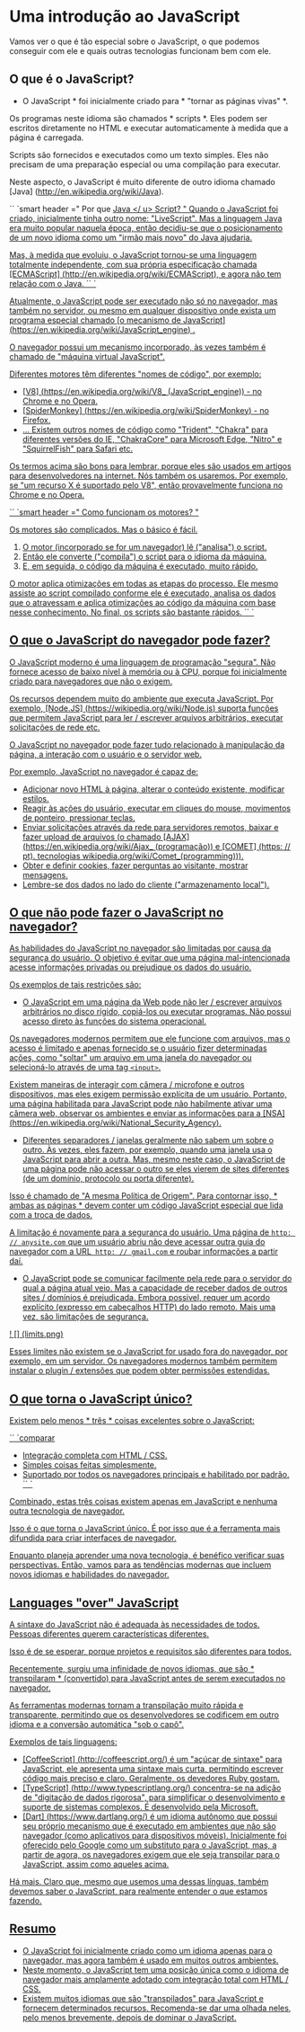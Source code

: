 # Uma introdução ao JavaScript

Vamos ver o que é tão especial sobre o JavaScript, o que podemos conseguir com ele e quais outras tecnologias funcionam bem com ele.

## O que é o JavaScript?

* O JavaScript * foi inicialmente criado para * "tornar as páginas vivas" *.

Os programas neste idioma são chamados * scripts *. Eles podem ser escritos diretamente no HTML e executar automaticamente à medida que a página é carregada.

Scripts são fornecidos e executados como um texto simples. Eles não precisam de uma preparação especial ou uma compilação para executar.

Neste aspecto, o JavaScript é muito diferente de outro idioma chamado [Java] (http://en.wikipedia.org/wiki/Java).

`` `smart header =" Por que <u> Java </ u> Script? "
Quando o JavaScript foi criado, inicialmente tinha outro nome: "LiveScript". Mas a linguagem Java era muito popular naquela época, então decidiu-se que o posicionamento de um novo idioma como um "irmão mais novo" do Java ajudaria.

Mas, à medida que evoluiu, o JavaScript tornou-se uma linguagem totalmente independente, com sua própria especificação chamada [ECMAScript] (http://en.wikipedia.org/wiki/ECMAScript), e agora não tem relação com o Java.
`` `

Atualmente, o JavaScript pode ser executado não só no navegador, mas também no servidor, ou mesmo em qualquer dispositivo onde exista um programa especial chamado [o mecanismo de JavaScript] (https://en.wikipedia.org/wiki/JavaScript_engine) .

O navegador possui um mecanismo incorporado, às vezes também é chamado de "máquina virtual JavaScript".

Diferentes motores têm diferentes "nomes de código", por exemplo:

- [V8] (https://en.wikipedia.org/wiki/V8_ (JavaScript_engine)) - no Chrome e no Opera.
- [SpiderMonkey] (https://en.wikipedia.org/wiki/SpiderMonkey) - no Firefox.
- ... Existem outros nomes de código como "Trident", "Chakra" para diferentes versões do IE, "ChakraCore" para Microsoft Edge, "Nitro" e "SquirrelFish" para Safari etc.

Os termos acima são bons para lembrar, porque eles são usados ​​em artigos para desenvolvedores na internet. Nós também os usaremos. Por exemplo, se "um recurso X é suportado pelo V8", então provavelmente funciona no Chrome e no Opera.

`` `smart header =" Como funcionam os motores? "

Os motores são complicados. Mas o básico é fácil.

1. O motor (incorporado se for um navegador) lê ("analisa") o script.
2. Então ele converte ("compila") o script para o idioma da máquina.
3. E, em seguida, o código da máquina é executado, muito rápido.

O motor aplica otimizações em todas as etapas do processo. Ele mesmo assiste ao script compilado conforme ele é executado, analisa os dados que o atravessam e aplica otimizações ao código da máquina com base nesse conhecimento. No final, os scripts são bastante rápidos.
`` `

## O que o JavaScript do navegador pode fazer?

O JavaScript moderno é uma linguagem de programação "segura". Não fornece acesso de baixo nível à memória ou à CPU, porque foi inicialmente criado para navegadores que não o exigem.

Os recursos dependem muito do ambiente que executa JavaScript. Por exemplo, [Node.JS] (https://wikipedia.org/wiki/Node.js) suporta funções que permitem JavaScript para ler / escrever arquivos arbitrários, executar solicitações de rede etc.

O JavaScript no navegador pode fazer tudo relacionado à manipulação da página, a interação com o usuário e o servidor web.

Por exemplo, JavaScript no navegador é capaz de:

- Adicionar novo HTML à página, alterar o conteúdo existente, modificar estilos.
- Reagir às ações do usuário, executar em cliques do mouse, movimentos de ponteiro, pressionar teclas.
- Enviar solicitações através da rede para servidores remotos, baixar e fazer upload de arquivos (o chamado [AJAX] (https://en.wikipedia.org/wiki/Ajax_ (programação)) e [COMET] (https: // pt). tecnologias wikipedia.org/wiki/Comet_(programming))).
- Obter e definir cookies, fazer perguntas ao visitante, mostrar mensagens.
- Lembre-se dos dados no lado do cliente ("armazenamento local").

## O que não pode fazer o JavaScript no navegador?

As habilidades do JavaScript no navegador são limitadas por causa da segurança do usuário. O objetivo é evitar que uma página mal-intencionada acesse informações privadas ou prejudique os dados do usuário.

Os exemplos de tais restrições são:

- O JavaScript em uma página da Web pode não ler / escrever arquivos arbitrários no disco rígido, copiá-los ou executar programas. Não possui acesso direto às funções do sistema operacional.

Os navegadores modernos permitem que ele funcione com arquivos, mas o acesso é limitado e apenas fornecido se o usuário fizer determinadas ações, como "soltar" um arquivo em uma janela do navegador ou selecioná-lo através de uma tag `<input>`.

Existem maneiras de interagir com câmera / microfone e outros dispositivos, mas eles exigem permissão explícita de um usuário. Portanto, uma página habilitada para JavaScript pode não habilmente ativar uma câmera web, observar os ambientes e enviar as informações para a [NSA] (https://en.wikipedia.org/wiki/National_Security_Agency).
- Diferentes separadores / janelas geralmente não sabem um sobre o outro. Às vezes, eles fazem, por exemplo, quando uma janela usa o JavaScript para abrir a outra. Mas, mesmo neste caso, o JavaScript de uma página pode não acessar o outro se eles vierem de sites diferentes (de um domínio, protocolo ou porta diferente).

Isso é chamado de "A mesma Política de Origem". Para contornar isso, * ambas as páginas * devem conter um código JavaScript especial que lida com a troca de dados.

A limitação é novamente para a segurança do usuário. Uma página de `http: // anysite.com` que um usuário abriu não deve acessar outra guia do navegador com a URL` http: // gmail.com` e roubar informações a partir daí.
- O JavaScript pode se comunicar facilmente pela rede para o servidor do qual a página atual veio. Mas a capacidade de receber dados de outros sites / domínios é prejudicada. Embora possivel, requer um acordo explícito (expresso em cabeçalhos HTTP) do lado remoto. Mais uma vez, são limitações de segurança.

! [] (limits.png)

Esses limites não existem se o JavaScript for usado fora do navegador, por exemplo, em um servidor. Os navegadores modernos também permitem instalar o plugin / extensões que podem obter permissões estendidas.

## O que torna o JavaScript único?

Existem pelo menos * três * coisas excelentes sobre o JavaScript:

`` `comparar
+ Integração completa com HTML / CSS.
+ Simples coisas feitas simplesmente.
+ Suportado por todos os navegadores principais e habilitado por padrão.
`` `

Combinado, estas três coisas existem apenas em JavaScript e nenhuma outra tecnologia de navegador.

Isso é o que torna o JavaScript único. É por isso que é a ferramenta mais difundida para criar interfaces de navegador.

Enquanto planeja aprender uma nova tecnologia, é benéfico verificar suas perspectivas. Então, vamos para as tendências modernas que incluem novos idiomas e habilidades do navegador.


## Languages ​​"over" JavaScript

A sintaxe do JavaScript não é adequada às necessidades de todos. Pessoas diferentes querem características diferentes.

Isso é de se esperar, porque projetos e requisitos são diferentes para todos.

Recentemente, surgiu uma infinidade de novos idiomas, que são * transpilaram * (convertido) para JavaScript antes de serem executados no navegador.

As ferramentas modernas tornam a transpilação muito rápida e transparente, permitindo que os desenvolvedores se codificem em outro idioma e a conversão automática "sob o capô".

Exemplos de tais linguagens:

- [CoffeeScript] (http://coffeescript.org/) é um "açúcar de sintaxe" para JavaScript, ele apresenta uma sintaxe mais curta, permitindo escrever código mais preciso e claro. Geralmente, os devedores Ruby gostam.
- [TypeScript] (http://www.typescriptlang.org/) concentra-se na adição de "digitação de dados rigorosa", para simplificar o desenvolvimento e suporte de sistemas complexos. É desenvolvido pela Microsoft.
- [Dart] (https://www.dartlang.org/) é um idioma autônomo que possui seu próprio mecanismo que é executado em ambientes que não são navegador (como aplicativos para dispositivos móveis). Inicialmente foi oferecido pelo Google como um substituto para o JavaScript, mas, a partir de agora, os navegadores exigem que ele seja transpilar para o JavaScript, assim como aqueles acima.

Há mais. Claro que, mesmo que usemos uma dessas línguas, também devemos saber o JavaScript, para realmente entender o que estamos fazendo.

## Resumo

- O JavaScript foi inicialmente criado como um idioma apenas para o navegador, mas agora também é usado em muitos outros ambientes.
- Neste momento, o JavaScript tem uma posição única como o idioma de navegador mais amplamente adotado com integração total com HTML / CSS.
- Existem muitos idiomas que são "transpilados" para JavaScript e fornecem determinados recursos. Recomenda-se dar uma olhada neles, pelo menos brevemente, depois de dominar o JavaScript.
